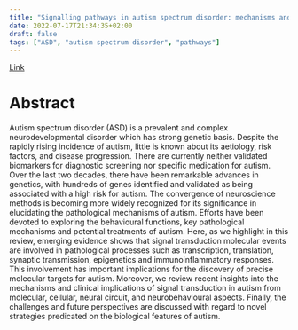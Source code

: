 ```yaml
---
title: "Signalling pathways in autism spectrum disorder: mechanisms and therapeutic implications"
date: 2022-07-17T21:34:35+02:00
draft: false
tags: ["ASD", "autism spectrum disorder", "pathways"]
---
```


[Link](https://pubmed.ncbi.nlm.nih.gov/35817793/)

# Abstract

Autism spectrum disorder (ASD) is a prevalent and complex neurodevelopmental disorder which has strong genetic basis. Despite the rapidly rising incidence of autism, little is known about its aetiology, risk factors, and disease progression. There are currently neither validated biomarkers for diagnostic screening nor specific medication for autism. Over the last two decades, there have been remarkable advances in genetics, with hundreds of genes identified and validated as being associated with a high risk for autism. The convergence of neuroscience methods is becoming more widely recognized for its significance in elucidating the pathological mechanisms of autism. Efforts have been devoted to exploring the behavioural functions, key pathological mechanisms and potential treatments of autism. Here, as we highlight in this review, emerging evidence shows that signal transduction molecular events are involved in pathological processes such as transcription, translation, synaptic transmission, epigenetics and immunoinflammatory responses. This involvement has important implications for the discovery of precise molecular targets for autism. Moreover, we review recent insights into the mechanisms and clinical implications of signal transduction in autism from molecular, cellular, neural circuit, and neurobehavioural aspects. Finally, the challenges and future perspectives are discussed with regard to novel strategies predicated on the biological features of autism. 